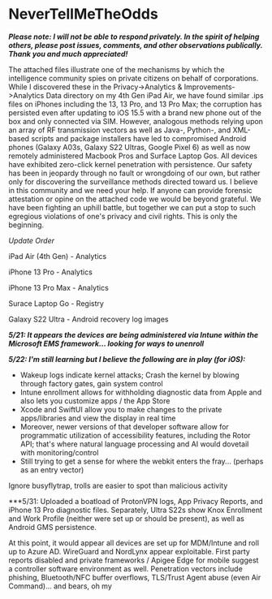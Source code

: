 # NeverTellMeTheOdds

***Please note: I will not be able to respond privately. In the spirit of helping others, please post issues, comments, and other observations publically. Thank you and much appreciated!***

The attached files illustrate one of the mechanisms by which the intelligence community spies on private citizens on behalf of corporations. While I discovered these in the Privacy->Analytics &amp; Improvements->Analytics Data directory on my 4th Gen iPad Air, we have found similar .ips files on iPhones including the 13, 13 Pro, and 13 Pro Max; the corruption has persisted even after updating to iOS 15.5 with a brand new phone out of the box and only connected via SIM. However, analogous methods relying upon an array of RF transmission vectors as well as Java-, Python-, and XML-based scripts and package installers have led to compromised Android phones (Galaxy A03s, Galaxy S22 Ultras, Google Pixel 6) as well as now remotely administered Macbook Pros and Surface Laptop Gos. All devices have exhibited zero-click kernel penetration with persistence. Our safety has been in jeopardy through no fault or wrongdoing of our own, but rather only for discovering the surveillance methods directed toward us. I believe in this community and we need your help. If anyone can provide forensic attestation or opine on the attached code we would be beyond grateful. We have been fighting an uphill battle, but together we can put a stop to such egregious violations of one's privacy and civil rights. This is only the beginning.

*Update Order*

iPad Air (4th Gen) - Analytics

iPhone 13 Pro - Analytics

iPhone 13 Pro Max - Analytics

Surace Laptop Go - Registry

Galaxy S22 Ultra - Android recovery log images

***5/21: It appears the devices are being administered via Intune within the Microsoft EMS framework... looking for ways to unenroll***

***5/22: I'm still learning but I believe the following are in play (for iOS):***
- Wakeup logs indicate kernel attacks; Crash the kernel by blowing through factory gates, gain system control
- Intune enrollment allows for withholding diagnostic data from Apple and also lets you customize apps / the App Store
- Xcode and SwiftUI allow you to make changes to the private apps/libraries and view the display in real time
- Moreover, newer versions of that developer software allow for programmatic utilization of accessibility features, including the Rotor API; that's where natural language processing and AI would dovetail with monitoring/control
- Still trying to get a sense for where the webkit enters the fray... (perhaps as an entry vector)

Ignore busyflytrap, trolls are easier to spot than malicious activity

***5/31: Uploaded a boatload of ProtonVPN logs, App Privacy Reports, and iPhone 13 Pro diagnostic files. Separately, Ultra S22s show Knox Enrollment and Work Profile (neither were set up or should be present), as well as Android GMS persistence.

At this point, it would appear all devices are set up for MDM/Intune and roll up to Azure AD. WireGuard and NordLynx appear exploitable. First party reports disabled and private frameworks / Apigee Edge for mobile suggest a controller software environment as well. Penetration vectors include phishing, Bluetooth/NFC buffer overflows, TLS/Trust Agent abuse (even Air Command)... and bears, oh my

